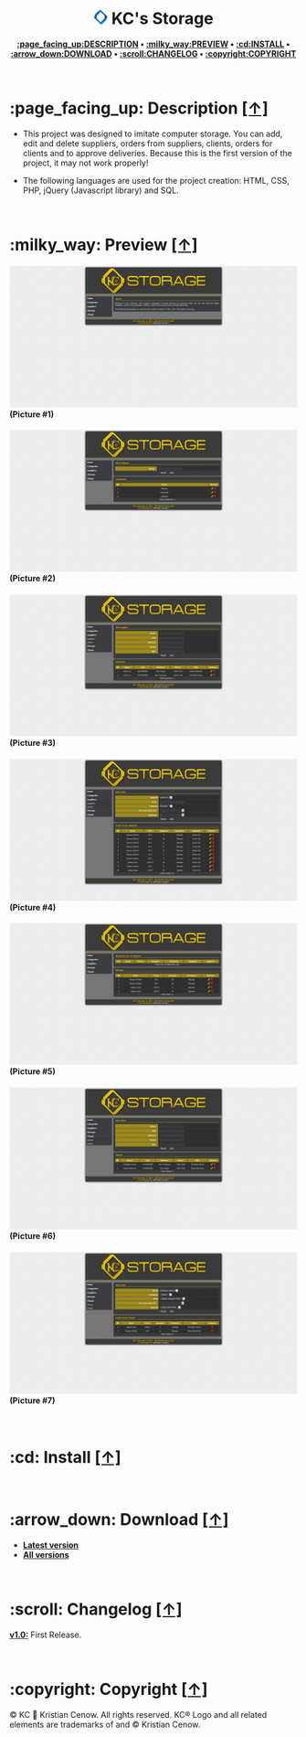 <h1 align="center"><img src="https://raw.githubusercontent.com/kcenow/Storage/master/favicon.png" width="25px" height="25px"> KC's Storage</h1>
<p align="center"><b><a href="#page_facing_up-description-">:page_facing_up:DESCRIPTION</a> • <a href="#milky_way-preview-">:milky_way:PREVIEW</a> • <a href="#cd-install-">:cd:INSTALL</a> • <a href="#arrow_down-download-">:arrow_down:DOWNLOAD</a> • <a href="#scroll-changelog-">:scroll:CHANGELOG</a> • <a href="#copyright-copyright-">:copyright:COPYRIGHT</a></b></p>

<br />

<h1>:page_facing_up: Description <a href="#-kcs-storage" title="Go to Navigation">[↑]</a></h1>

* This project was designed to imitate computer storage. You can add, edit and delete suppliers, orders from suppliers, clients, orders for clients and to approve deliveries. Because this is the first version of the project, it may not work properly!

* The following languages are used for the project creation: HTML, CSS, PHP, jQuery (Javascript library) and SQL.

<br />

<h1>:milky_way: Preview <a href="#-kcs-storage" title="Go to Navigation">[↑]</a></h1>
<h4><img src="https://raw.githubusercontent.com/kcenow/Storage/master/Preview/Preview%2001.png">
(Picture #1)</h4>

<h4><img src="https://raw.githubusercontent.com/kcenow/Storage/master/Preview/Preview%2002.png">
(Picture #2)</h4>

<h4><img src="https://raw.githubusercontent.com/kcenow/Storage/master/Preview/Preview%2003.png">
(Picture #3)</h4>

<h4><img src="https://raw.githubusercontent.com/kcenow/Storage/master/Preview/Preview%2004.png">
(Picture #4)</h4>

<h4><img src="https://raw.githubusercontent.com/kcenow/Storage/master/Preview/Preview%2005.png">
(Picture #5)</h4>

<h4><img src="https://raw.githubusercontent.com/kcenow/Storage/master/Preview/Preview%2006.png">
(Picture #6)</h4>

<h4><img src="https://raw.githubusercontent.com/kcenow/Storage/master/Preview/Preview%2007.png">
(Picture #7)</h4>

<br />

<h1>:cd: Install <a href="#-kcs-storage" title="Go to Navigation">[↑]</a></h1>



<br />

<h1>:arrow_down: Download <a href="#-kcs-storage" title="Go to Navigation">[↑]</a></h1>

* <b>[Latest version](https://github.com/kcenow/Storage/releases/tag/v1.0 "Latest version")</b>
* <b>[All versions](https://github.com/kcenow/Storage/releases "All versions")</b>

<br />

<h1>:scroll: Changelog <a href="#-kcs-storage" title="Go to Navigation">[↑]</a></h1>

<b>[v1.0:](https://github.com/kcenow/Storage/releases/tag/v1.0 "Latest version")</b>	First Release.

<br />

<h1>:copyright: Copyright <a href="#-cmd-launcher" title="Go to Navigation">[↑]</a></h1>
© KC &#128640; Kristian Cenow. All rights reserved. KC® Logo and all related elements are trademarks of and © Kristian Cenow.
